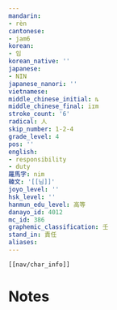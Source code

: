 ```yaml
---
mandarin:
- rèn
cantonese:
- jam6
korean:
- 임
korean_native: ''
japanese:
- NIN
japanese_nanori: ''
vietnamese:
middle_chinese_initial: ȵ
middle_chinese_final: iɪm
stroke_count: '6'
radical: 人
skip_number: 1-2-4
grade_level: 4
pos: ''
english:
- responsibility
- duty
羅馬字: nim
韓文: '[[님]]'
joyo_level: ''
hsk_level: ''
hanmun_edu_level: 高等
danayo_id: 4012
mc_id: 386
graphemic_classification: 壬
stand_in: 責任
aliases:
---
```

```meta-bind-embed
[[nav/char_info]]
```

# Notes

